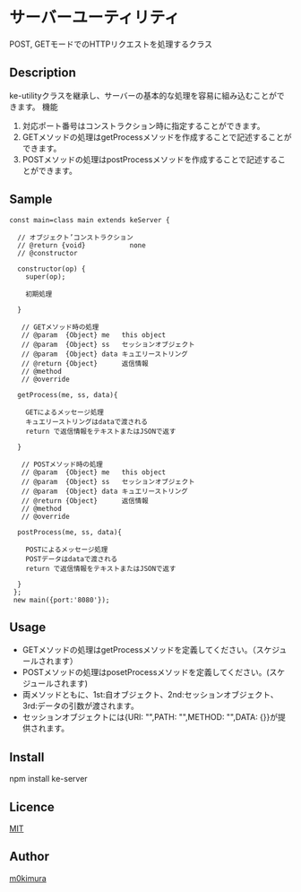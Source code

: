 サーバーユーティリティ
====

POST, GETモードでのHTTPリクエストを処理するクラス

## Description
  ke-utilityクラスを継承し、サーバーの基本的な処理を容易に組み込むことができます。
  機能
  1. 対応ポート番号はコンストラクション時に指定することができます。
  2. GETメソッドの処理はgetProcessメソッドを作成することで記述することができます。
  3. POSTメソッドの処理はpostProcessメソッドを作成することで記述することができます。

## Sample

    const main=class main extends keServer {

      // オブジェクト’コンストラクション
      // @return {void}           none
      // @constructor

      constructor(op) {
        super(op);

        初期処理

      }

       // GETメソッド時の処理
       // @param  {Object} me   this object
       // @param  {Object} ss   セッションオブジェクト
       // @param  {Object} data キュエリーストリング
       // @return {Object}      返信情報
       // @method
       // @override

      getProcess(me, ss, data){

        GETによるメッセージ処理
        キュエリーストリングはdataで渡される
        return で返信情報をテキストまたはJSONで返す

      }

       // POSTメソッド時の処理
       // @param  {Object} me   this object
       // @param  {Object} ss   セッションオブジェクト
       // @param  {Object} data キュエリーストリング
       // @return {Object}      返信情報
       // @method
       // @override

      postProcess(me, ss, data){

        POSTによるメッセージ処理
        POSTデータはdataで渡される
        return で返信情報をテキストまたはJSONで返す

      }
     };
     new main({port:'8080'});

## Usage

  - GETメソッドの処理はgetProcessメソッドを定義してください。（スケジュールされます）
  - POSTメソッドの処理はposetProcessメソッドを定義してください。(スケジュールされます)
  - 両メソッドともに、1st:自オブジェクト、2nd:セッションオブジェクト、3rd:データの引数が渡されます。
  - セッションオブジェクトには{URI: "",PATH: "",METHOD: "",DATA: {}}が提供されます。

## Install

  npm install ke-server

## Licence

[MIT](https://github.com/tcnksm/tool/blob/master/LICENCE)

## Author

[m0kimura](https://github.com/m0kimura)

